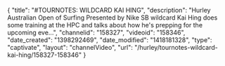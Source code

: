 {
    "title": "#TOURNOTES: WILDCARD KAI HING",
    "description": "Hurley Australian Open of Surfing Presented by Nike SB wildcard Kai Hing does some training at the HPC and talks about how he's prepping for the upcoming eve...",
    "channelid": "158327",
    "videoid": "158346",
    "date_created": "1398292469",
    "date_modified": "1418181328",
    "type": "captivate",
    "layout": "channelVideo",
    "url": "\/hurley\/tournotes-wildcard-kai-hing\/158327-158346"
}